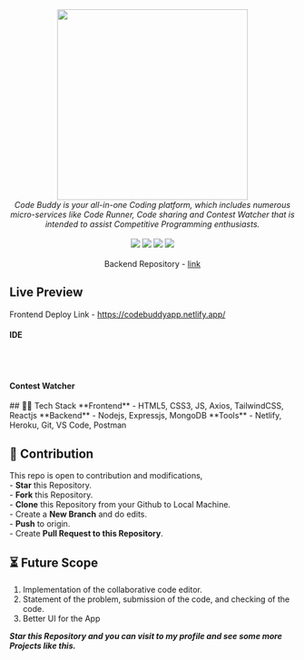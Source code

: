 <div align="center">
  <img src="./src/assets/codeBuddyBanner.svg" width='336px' /> <br/>
<i>Code Buddy is your all-in-one Coding platform, which includes numerous micro-services like Code Runner, Code sharing and Contest Watcher that is intended to assist Competitive Programming enthusiasts.</i>
<br>
<br>
<div><img src="https://img.shields.io/static/v1?label=TECH%20STACK&message=MERN&color=blueviolet&style=for-the-badge"/>
  <img src="https://img.shields.io/static/v1?label=version&message=2.0.0&color=orange&style=for-the-badge"/>
  <img src="https://img.shields.io/static/v1?label=status&message=working&color=success&style=for-the-badge"/>
  <img src="https://img.shields.io/static/v1?label=test&message=passing&color=informational&style=for-the-badge"/>
  </div>
<br>
</div>


<div align="center">
Backend Repository - <a href="">link</a>

</div>

<h2>Live Preview</h2>
Frontend Deploy Link - <a href="https://codebuddyapp.netlify.app/">https://codebuddyapp.netlify.app/</a>
<br/>
<h4>IDE</h4>
<img src='/src/assets/ideScreenshot.png' alt=''>
<br/>
<br/>
<br/>
<h4>Contest Watcher</h4>
<img src='/src/assets/contestWatcherScreenshot.png' alt=''>
<br>
## 👩‍💻 Tech Stack 
**Frontend** - HTML5, CSS3, JS, Axios, TailwindCSS, Reactjs
**Backend** - Nodejs, Expressjs, MongoDB
**Tools** - Netlify, Heroku, Git, VS Code, Postman

<h2>📝 Contribution </h2>
This repo is open to contribution and modifications,<br>
- <b>Star</b> this Repository.<br>
- <b>Fork</b> this Repository.<br>
- <b>Clone</b> this Repository from your Github to Local Machine.<br>
- Create a <b>New Branch</b> and do edits.<br>
- <b>Push</b> to origin.<br>
- Create <b>Pull Request to this Repository</b>.<br>


## ⏳ Future Scope
    
   1. Implementation of the collaborative code editor.
   2. Statement of the problem, submission of the code, and checking of the code.
   3. Better UI for the App<br>

<b><i>Star this Repository and you can visit to my profile and see some more Projects like this.</i></b>
<br/>
